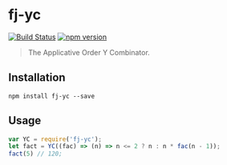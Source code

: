 # fj-yc

[![Build Status](https://travis-ci.org/fp-js/fj-yc.svg)](https://travis-ci.org/fp-js/fj-yc) [![npm version](https://badge.fury.io/js/fj-yc.svg)](http://badge.fury.io/js/fj-yc)
> The Applicative Order Y Combinator.

## Installation

`npm install fj-yc --save`

## Usage

```js
var YC = require('fj-yc');
let fact = YC((fac) => (n) => n <= 2 ? n : n * fac(n - 1));
fact(5) // 120;
```
